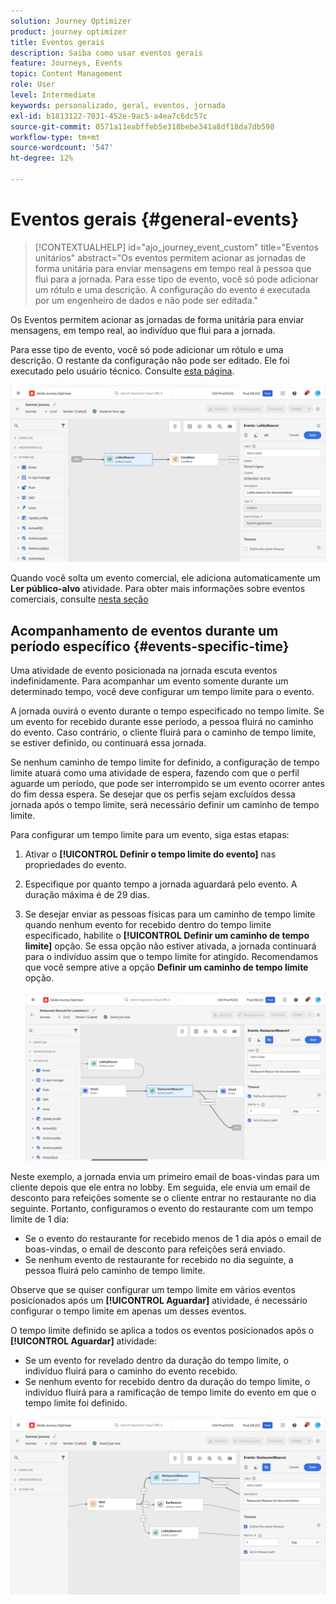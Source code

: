 ```yaml
---
solution: Journey Optimizer
product: journey optimizer
title: Eventos gerais
description: Saiba como usar eventos gerais
feature: Journeys, Events
topic: Content Management
role: User
level: Intermediate
keywords: personalizado, geral, eventos, jornada
exl-id: b1813122-7031-452e-9ac5-a4ea7c6dc57c
source-git-commit: 0571a11eabffeb5e318bebe341a8df18da7db598
workflow-type: tm+mt
source-wordcount: '547'
ht-degree: 12%

---
```


# Eventos gerais {#general-events}

>[!CONTEXTUALHELP]
>id="ajo_journey_event_custom"
>title="Eventos unitários"
>abstract="Os eventos permitem acionar as jornadas de forma unitária para enviar mensagens em tempo real à pessoa que flui para a jornada. Para esse tipo de evento, você só pode adicionar um rótulo e uma descrição. A configuração do evento é executada por um engenheiro de dados e não pode ser editada."

Os Eventos permitem acionar as jornadas de forma unitária para enviar mensagens, em tempo real, ao indivíduo que flui para a jornada.

Para esse tipo de evento, você só pode adicionar um rótulo e uma descrição. O restante da configuração não pode ser editado. Ele foi executado pelo usuário técnico. Consulte [esta página](../event/about-events.md).

![](assets/general-events.png)

Quando você solta um evento comercial, ele adiciona automaticamente um **Ler público-alvo** atividade. Para obter mais informações sobre eventos comerciais, consulte [nesta seção](../event/about-events.md)

## Acompanhamento de eventos durante um período específico {#events-specific-time}

Uma atividade de evento posicionada na jornada escuta eventos indefinidamente. Para acompanhar um evento somente durante um determinado tempo, você deve configurar um tempo limite para o evento.

A jornada ouvirá o evento durante o tempo especificado no tempo limite. Se um evento for recebido durante esse período, a pessoa fluirá no caminho do evento. Caso contrário, o cliente fluirá para o caminho de tempo limite, se estiver definido, ou continuará essa jornada.

Se nenhum caminho de tempo limite for definido, a configuração de tempo limite atuará como uma atividade de espera, fazendo com que o perfil aguarde um período, que pode ser interrompido se um evento ocorrer antes do fim dessa espera. Se desejar que os perfis sejam excluídos dessa jornada após o tempo limite, será necessário definir um caminho de tempo limite.

Para configurar um tempo limite para um evento, siga estas etapas:

1. Ativar o **[!UICONTROL Definir o tempo limite do evento]** nas propriedades do evento.

1. Especifique por quanto tempo a jornada aguardará pelo evento. A duração máxima é de 29 dias.

1. Se desejar enviar as pessoas físicas para um caminho de tempo limite quando nenhum evento for recebido dentro do tempo limite especificado, habilite o **[!UICONTROL Definir um caminho de tempo limite]** opção. Se essa opção não estiver ativada, a jornada continuará para o indivíduo assim que o tempo limite for atingido. Recomendamos que você sempre ative a opção **Definir um caminho de tempo limite** opção.

   ![](assets/event-timeout.png)

Neste exemplo, a jornada envia um primeiro email de boas-vindas para um cliente depois que ele entra no lobby. Em seguida, ele envia um email de desconto para refeições somente se o cliente entrar no restaurante no dia seguinte. Portanto, configuramos o evento do restaurante com um tempo limite de 1 dia:

* Se o evento do restaurante for recebido menos de 1 dia após o email de boas-vindas, o email de desconto para refeições será enviado.
* Se nenhum evento de restaurante for recebido no dia seguinte, a pessoa fluirá pelo caminho de tempo limite.

Observe que se quiser configurar um tempo limite em vários eventos posicionados após um **[!UICONTROL Aguardar]** atividade, é necessário configurar o tempo limite em apenas um desses eventos.

O tempo limite definido se aplica a todos os eventos posicionados após o **[!UICONTROL Aguardar]** atividade:

* Se um evento for revelado dentro da duração do tempo limite, o indivíduo fluirá para o caminho do evento recebido.
* Se nenhum evento for recebido dentro da duração do tempo limite, o indivíduo fluirá para a ramificação de tempo limite do evento em que o tempo limite foi definido.

![](assets/event-timeout-group.png)
